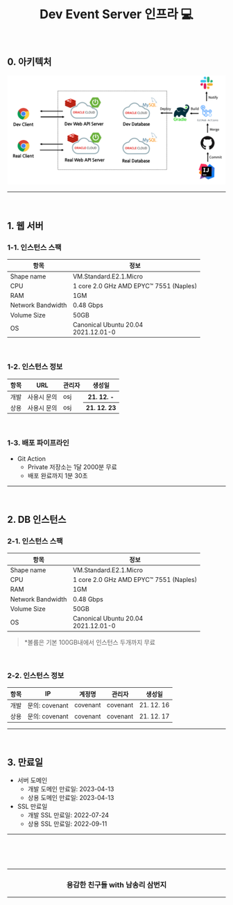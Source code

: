 <div align=center>
    <h1> Dev Event Server 인프라 💻 </h1>
</div>

<br />

## 0. 아키텍처

<img src="./_static/architecture.png">

<hr />
<br />

## 1. 웹 서버

### 1-1. 인스턴스 스팩

<table>
    <thead>
        <tr>
            <th> 항목 </th>
            <th> 정보 </th>
        </tr>
    </thead>
    <tbody>
        <tr>
            <td> Shape name </td>
            <td> VM.Standard.E2.1.Micro </td>
        </tr>
        <tr>
            <td> CPU </td>
            <td> 1 core 2.0 GHz AMD EPYC™ 7551 (Naples) </td>
        </tr>
        <tr>
            <td> RAM </td>
            <td> 1GM </td>
        </tr>
        <tr>
            <td> Network Bandwidth </td>
            <td> 0.48 Gbps </td>
        </tr>
        <tr>
            <td> Volume Size </td>
            <td> 50GB </td>
        </tr>
        <tr>
            <td> OS </td>
            <td> 
                Canonical Ubuntu 20.04 <br/>
                2021.12.01-0
            </td>
        </tr>
    </tbody>
</table>

<br />

### 1-2. 인스턴스 정보

<table>
    <thead>
        <tr>
            <th> 항목 </th>
            <th> URL </th>
            <th> 관리자 </th>
            <th> 생성일 </th>
        </tr>
    </thead>
    <tbody>
        <tr>
            <td> 개발 </td>
            <td> 사용시 문의 </td>
            <td> osj </td>
            <th> 21. 12. - </th>
        </tr>
        <tr>
            <td> 상용 </td>
            <td> 사용시 문의 </td>
            <td> osj </td>
            <th> 21. 12. 23 </th>
        </tr>
    </tbody>
</table>

<br />

### 1-3. 배포 파이프라인
- Git Action
    - Private 저장소는 1달 2000분 무료
    - 배포 완료까지 1분 30초

<hr />
<br />

## 2. DB 인스턴스 

### 2-1. 인스턴스 스팩

<table>
    <thead>
        <tr>
            <th> 항목 </th>
            <th> 정보 </th>
        </tr>
    </thead>
    <tbody>
        <tr>
            <td> Shape name </td>
            <td> VM.Standard.E2.1.Micro </td>
        </tr>
        <tr>
            <td> CPU </td>
            <td> 1 core 2.0 GHz AMD EPYC™ 7551 (Naples) </td>
        </tr>
        <tr>
            <td> RAM </td>
            <td> 1GM </td>
        </tr>
        <tr>
            <td> Network Bandwidth </td>
            <td> 0.48 Gbps </td>
        </tr>
        <tr>
            <td> Volume Size </td>
            <td> 50GB </td>
        </tr>
        <tr>
            <td> OS </td>
            <td> 
                Canonical Ubuntu 20.04 <br/>
                2021.12.01-0
            </td>
        </tr>
    </tbody>
</table>

> *볼륨은 기본 100GB내에서 인스턴스 두개까지 무료

<br />

### 2-2. 인스턴스 정보

<table>
    <thead>
        <tr>
            <th> 항목 </th>
            <th> IP </th>
            <th> 계정명 </th>
            <th> 관리자 </th>
            <th> 생성일 </th>
        </tr>
    </thead>
    <tbody>
        <tr>
            <td> 개발 </td>
            <td> 문의: covenant </td>
            <td> covenant </td>
            <td> covenant </td>
            <td> 21. 12. 16 </td>
        </tr>
        <tr>
            <td> 상용 </td>
            <td> 문의: covenant </td>
            <td> covenant </td>
            <td> covenant </td>
            <td> 21. 12. 17 </td>
        </tr>
    </tbody>
</table>

<hr />
<br />


## 3. 만료일
- 서버 도메인
  - 개발 도메인 만료일: 2023-04-13
  - 상용 도메인 만료일: 2023-04-13 
- SSL 만료일
  - 개발 SSL 만료일: 2022-07-24
  - 상용 SSL 만료일: 2022-09-11

<hr />
<br />

<br />
<br />
<div align=center>
  <hr />
    <h3> 용감한 친구들 with 남송리 삼번지 </h3>
  <hr />
</div>
